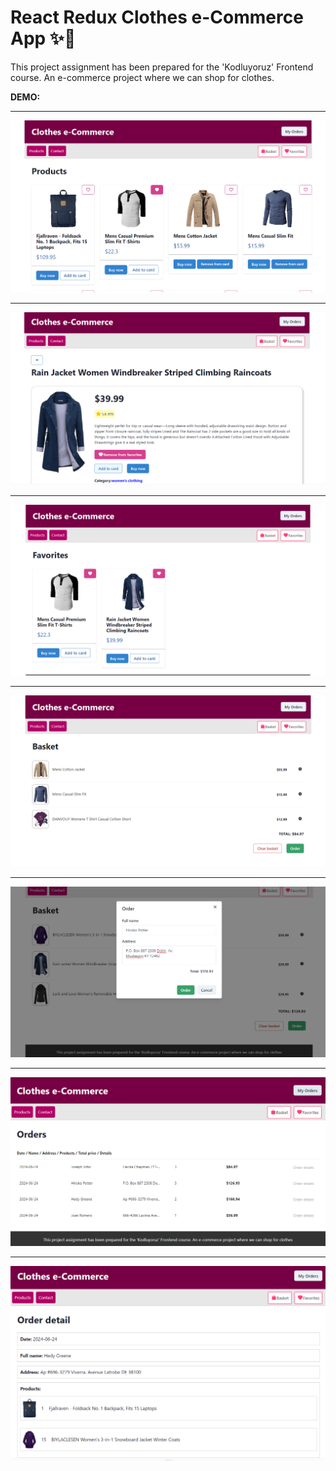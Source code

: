 # React Redux Clothes e-Commerce App :sparkles::gem:

This project assignment has been prepared for the 'Kodluyoruz' Frontend course. An e-commerce project where we can shop for clothes.

**DEMO:**

---

![preview](prev1.png)

---

![preview](prev2.png)

---

![preview](prev3.png)

---

![preview](prev4.png)

---

![preview](prev5.png)

---

![preview](prev6.png)

---

![preview](prev7.png)

